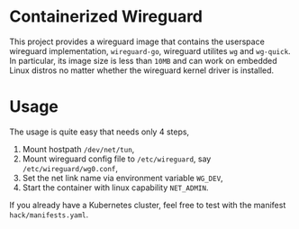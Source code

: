 # Containerized Wireguard

This project provides a wireguard image that contains the userspace wireguard implementation, `wireguard-go`, wireguard utilites `wg` and `wg-quick`.
In particular, its image size is less than `10MB` and can work on embedded Linux distros no matter whether the wireguard kernel driver is installed.

# Usage

The usage is quite easy that needs only 4 steps,

1. Mount hostpath `/dev/net/tun`,
2. Mount wireguard config file to `/etc/wireguard`, say `/etc/wireguard/wg0.conf`,
3. Set the net link name via environment variable `WG_DEV`,
4. Start the container with linux capability `NET_ADMIN`.

If you already have a Kubernetes cluster, feel free to test with the manifest `hack/manifests.yaml`.